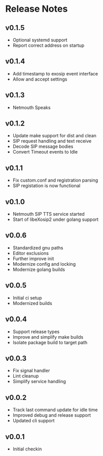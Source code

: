 # Release Notes

## v0.1.5
- Optional systemd support
- Report correct address on startup

## v0.1.4
- Add timestamp to exosip event interface
- Allow and accept settings

## v0.1.3
- Netmouth Speaks

## v0.1.2
- Update make support for dist and clean
- SIP request handling and text receive
- Decode SIP message bodies
- Convert Timeout events to Idle

## v0.1.1
- Fix custom.conf and registration parsing
- SIP registation is now functional

## v0.1.0
- Netmouth SIP TTS service started
- Start of libeXosip2 under golang support

## v0.0.6
- Standardized gnu paths
- Editor exclusions
- Further improve init
- Modernize config and locking
- Modernize golang builds

## v0.0.5
- Initial ci setup
- Modernized builds

## v0.0.4
- Support release types
- Improve and simplify make builds
- Isolate package build to target path

## v0.0.3
- Fix signal handler
- Lint cleanup
- Simplify service handling

## v0.0.2
- Track last command update for idle time
- Improved debug and release support
- Updated cli support

## v0.0.1
- Initial checkin
